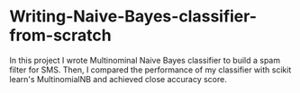 # Writing-Naive-Bayes-classifier-from-scratch
In this project I wrote Multinominal Naive Bayes classifier to build a spam filter for SMS. Then, I compared the performance of my classifier with scikit learn's MultinomialNB and achieved close accuracy score.
